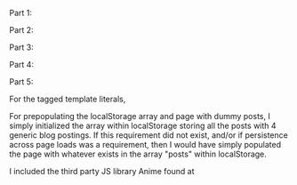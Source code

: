 Part 1:

Part 2:

Part 3:

Part 4: 

Part 5: 

For the tagged template literals, 

For prepopulating the localStorage array and page with dummy posts, I simply initialized the
array within localStorage storing all the posts with 4 generic blog postings. 
If this requirement did not exist, and/or if persistence across page loads was a requirement, 
then I would have simply populated the page with whatever exists in the array "posts" 
within localStorage.

I included the third party JS library Anime found at 

